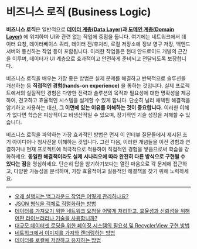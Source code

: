 # 비즈니스 로직 (Business Logic)

**비즈니스 로직**은 일반적으로 **[데이터 계층(Data Layer)](https://developer.android.com/topic/architecture/data-layer)과 [도메인 계층(Domain Layer)](https://developer.android.com/topic/architecture/domain-layer)** 에 위치하며 UI와 관련 없는 작업에 중점을 둡니다. 여기에는 네트워크에서 데이터 요청, 데이터베이스 쿼리, 데이터 전/후처리, 로컬 저장소에 정보 영구 저장, 백엔드 서버와 통신하는 작업 등이 포함됩니다. 이러한 작업들은 현대 안드로이드 개발의 근간을 이루며, 데이터가 UI 계층으로 효과적이고 안전하게 준비되고 전달되도록 보장합니다.

비즈니스 로직을 배우는 가장 좋은 방법은 실제 문제를 해결하고 반복적으로 솔루션을 개선하는 등 **직접적인 경험(hands-on experience)** 을 통하는 것입니다. 실제 프로젝트에서의 실질적인 경험은 다양한 전략과 솔루션의 목적과 필요성에 대한 명확성을 제공하여, 견고하고 효율적인 시스템을 설계할 수 있게 합니다. 단순히 널리 채택된 해결책을 암기하고 사용하는 대신, **그 이면에 있는 이유를 이해하는 것이 중요합니다.** 이러한 이해가 없다면 학습은 피상적이고 비생산적일 수 있으며, 장기적인 기술 성장을 저해할 수 있습니다.

비즈니스 로직을 파악하는 가장 효과적인 방법은 먼저 이 인터뷰 질문들에서 제시된 초기 아이디어나 청사진을 이해하는 것입니다. 그런 다음, 이러한 개념들을 이전 경험과 연결하거나 현재 프로젝트에 적극적으로 적용하여 직접적인 경험을 쌓음으로써 학습을 강화하세요. **동일한 해결책이라도 실제 시나리오에 따라 완전히 다른 방식으로 구현될 수 있다는 점**을 명심하세요. 단순히 답을 암기하기보다는 열린 마음으로 각 문제에 접근하고, 다양한 가능성을 분석하며, 가장 효율적이고 실용적인 해결책을 찾기 위해 노력하세요.

---

- [오래 실행되는 백그라운드 작업은 어떻게 관리하나요?](./LongRunningBackgroundTask/README.md)
- [JSON 형식을 객체로 직렬화하는 방법](./Serialize/README.md)
- [데이터를 가져오기 위한 네트워크 요청을 어떻게 처리하고, 효율성과 신뢰성을 위해 어떤 라이브러리나 기술을 사용합니까?](./FetchData/README.md)
- [대규모 데이터셋 로딩을 위한 페이징 시스템의 필요성 및 RecyclerView 구현 방법](./PagingSystem/README.md)
- [네트워크에서 이미지를 가져와 렌더링하는 방법](./RenderImage/README.md)
- [데이터를 로컬에 저장하고 유지하는 방법](./DataStore//README.md)
